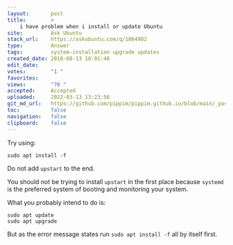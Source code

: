 ```yaml
---
layout:       post
title:        >
    i have problem when i install or update Ubuntu
site:         Ask Ubuntu
stack_url:    https://askubuntu.com/q/1064902
type:         Answer
tags:         system-installation upgrade updates
created_date: 2018-08-13 10:01:48
edit_date:    
votes:        "1 "
favorites:    
views:        "70 "
accepted:     Accepted
uploaded:     2022-03-13 13:23:56
git_md_url:   https://github.com/pippim/pippim.github.io/blob/main/_posts/2018/2018-08-13-i-have-problem-when-i-install-or-update-Ubuntu.md
toc:          false
navigation:   false
clipboard:    false
---
```


Try using:

``` 
sudo apt install -f
```

Do not add `upstart` to the end.

You should not be trying to install `upstart` in the first place because `systemd` is the preferred system of booting and monitoring your system.

What you probably intend to do is:

``` 
sudo apt update
sudo apt upgrade
```

But as the error message states run `sudo apt install -f` all by itself first.
